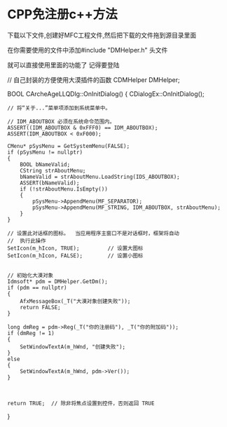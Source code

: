 # CPP免注册c++方法
下载以下文件,创建好MFC工程文件,然后把下载的文件拖到源目录里面

在你需要使用的文件中添加#include "DMHelper.h" 头文件


就可以直接使用里面的功能了
记得要登陆

// 自己封装的方便使用大漠插件的函数
CDMHelper DMHelper;

BOOL CArcheAgeLLQDlg::OnInitDialog()
{
	CDialogEx::OnInitDialog();

	// 将“关于...”菜单项添加到系统菜单中。

	// IDM_ABOUTBOX 必须在系统命令范围内。
	ASSERT((IDM_ABOUTBOX & 0xFFF0) == IDM_ABOUTBOX);
	ASSERT(IDM_ABOUTBOX < 0xF000);

	CMenu* pSysMenu = GetSystemMenu(FALSE);
	if (pSysMenu != nullptr)
	{
		BOOL bNameValid;
		CString strAboutMenu;
		bNameValid = strAboutMenu.LoadString(IDS_ABOUTBOX);
		ASSERT(bNameValid);
		if (!strAboutMenu.IsEmpty())
		{
			pSysMenu->AppendMenu(MF_SEPARATOR);
			pSysMenu->AppendMenu(MF_STRING, IDM_ABOUTBOX, strAboutMenu);
		}
	}

	// 设置此对话框的图标。  当应用程序主窗口不是对话框时，框架将自动
	//  执行此操作
	SetIcon(m_hIcon, TRUE);			// 设置大图标
	SetIcon(m_hIcon, FALSE);		// 设置小图标


	// 初始化大漠对象
	Idmsoft* pdm = DMHelper.GetDm();
	if (pdm == nullptr)
	{
		AfxMessageBox(_T("大漠对象创建失败"));
		return FALSE;
	}

	long dmReg = pdm->Reg(_T("你的注册码"), _T("你的附加码"));
	if (dmReg != 1)
	{
		SetWindowTextA(m_hWnd, "创建失败");
	}
	else
	{
		SetWindowTextA(m_hWnd, pdm->Ver());
	}



	return TRUE;  // 除非将焦点设置到控件，否则返回 TRUE
}